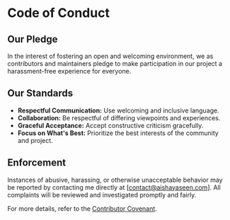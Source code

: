 # Code of Conduct

## Our Pledge

In the interest of fostering an open and welcoming environment, we as contributors and maintainers pledge to make participation in our project a harassment-free experience for everyone.

## Our Standards

- **Respectful Communication:** Use welcoming and inclusive language.
- **Collaboration:** Be respectful of differing viewpoints and experiences.
- **Graceful Acceptance:** Accept constructive criticism gracefully.
- **Focus on What's Best:** Prioritize the best interests of the community and project.

## Enforcement

Instances of abusive, harassing, or otherwise unacceptable behavior may be reported by contacting me directly at  [contact@aishayaseen.com]. All complaints will be reviewed and investigated promptly and fairly.

For more details, refer to the [Contributor Covenant](https://www.contributor-covenant.org/version/2/0/code_of_conduct/).

